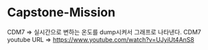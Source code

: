 # Capstone-Mission

CDM7 => 실시간으로 변하는 온도를 dump시켜서 그래프로 나타낸다.
CDM7 youtube URL
=> https://www.youtube.com/watch?v=UJyiUt4AnS8
